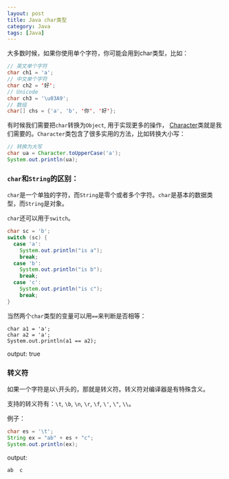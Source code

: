 ```yaml
---
layout: post
title: Java char类型
category: Java
tags: [Java]
---
```


大多数时候，如果你使用单个字符，你可能会用到char类型，比如：

```java
// 英文单个字符
char ch1 = 'a';
// 中文单个字符
char ch2 = '好';
// Unicode
char ch3 = '\u03A9';
// 数组
char[] chs = {'a', 'b', '你', '好'};
```

有时候我们需要把`char`转换为`Object`, 用于实现更多的操作，
[Character](https://docs.oracle.com/javase/8/docs/api/java/lang/Character.html)类就是我们需要的。`Character`类包含了很多实用的方法，比如转换大小写：

```java
// 转换为大写
char ua = Character.toUpperCase('a');
System.out.println(ua);
```

###  `char`和`String`的区别：

`char`是一个单独的字符，而`String`是零个或者多个字符。`char`是基本的数据类型，而`String`是对象。

`char`还可以用于`switch`。

```java
char sc = 'b';
switch (sc) {
  case 'a':
    System.out.println("is a");
    break;
  case 'b':
    System.out.println("is b");
    break;
  case 'c':
    System.out.println("is c");
    break;
}
```

当然两个`char`类型的变量可以用`==`来判断是否相等：
```
char a1 = 'a';
char a2 = 'a';
System.out.println(a1 == a2);
```
output: true

### 转义符

如果一个字符是以`\`开头的，那就是转义符。转义符对编译器是有特殊含义。

支持的转义符有：`\t`, `\b`, `\n`, `\r`, `\f`, `\'`, `\"`, `\\`。

例子：

```java
char es = '\t';
String ex = "ab" + es + "c";
System.out.println(ex);
```

 output:

```
ab	c
```
